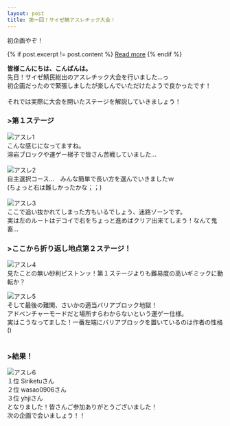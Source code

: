 ```yaml
---
layout: post
title: 第一回！サイゼ鯖アスレチック大会！
---
```


初企画やぞ！<br>

{% if post.excerpt != post.content %}
    <a href="{{ site.baseurl }}{{ post.url }}">Read more</a>
{% endif %}

**皆様こんにちは、こんばんは。**<br>
先日！サイゼ鯖民総出のアスレチック大会を行いました...っ<br>
初企画だったので緊張しましたが楽しんでいただけたようで良かったです！<br>
<br>
それでは実際に大会を開いたステージを解説していきましょう！<br>

### >第１ステージ<br>
![アスレ1](http://i.imgur.com/hWCE1K9.jpg)<br>
こんな感じになってますね。<br>
溶岩ブロックや運ゲー梯子で皆さん苦戦していました...<br>
<br>
![アスレ2](http://i.imgur.com/NJRiSNW.jpg)<br>
自主選択コース...　みんな簡単で長い方を選んでいきましたｗ<br>(ちょっと右は難しかったかな；；)<br>
<br>
![アスレ3](http://i.imgur.com/JIRcevI.jpg)<br>
ここで追い抜かれてしまった方もいるでしょう、迷路ゾーンです。<br>
実は左のルートはデコイで右をちょっと進めばクリア出来てしまう！なんて鬼畜...<br>

### >ここから折り返し地点第２ステージ！<br>
![アスレ4](http://i.imgur.com/G84hIaj.jpg)<br>
見たことの無い砂利ピストンッ！第１ステージよりも難易度の高いギミックに動転か？<br>

![アスレ5](http://i.imgur.com/XKpLo1T.jpg)<br>
そして最後の難関、さいかの適当バリアブロック地獄！<br>
アドベンチャーモードだと場所すらわからないという運ゲー仕様。<br>
実はこうなってました！一番左端にバリアブロックを置いているのは作者の性格()<br>
<br>

### >結果！<br>
![アスレ6](http://i.imgur.com/mnf7Kf6.jpg)<br>
１位 Siriketuさん<br>
２位 wasao0906さん<br>
３位 yhjiさん<br>
となりました！皆さんご参加ありがとうございました！<br>
次の企画で会いましょう！！<br>
